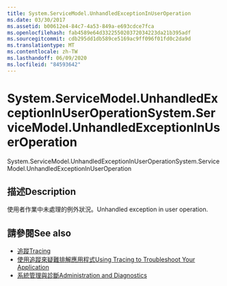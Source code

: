 ```yaml
---
title: System.ServiceModel.UnhandledExceptionInUserOperation
ms.date: 03/30/2017
ms.assetid: b00612e4-84c7-4a53-849a-e693cdce7fca
ms.openlocfilehash: fab4589e64d332255020372034223da21b395adf
ms.sourcegitcommit: cdb295dd1db589ce5169ac9ff096f01fd0c2da9d
ms.translationtype: MT
ms.contentlocale: zh-TW
ms.lasthandoff: 06/09/2020
ms.locfileid: "84593642"
---
```

# <a name="systemservicemodelunhandledexceptioninuseroperation"></a><span data-ttu-id="f42ef-102">System.ServiceModel.UnhandledExceptionInUserOperation</span><span class="sxs-lookup"><span data-stu-id="f42ef-102">System.ServiceModel.UnhandledExceptionInUserOperation</span></span>
<span data-ttu-id="f42ef-103">System.ServiceModel.UnhandledExceptionInUserOperation</span><span class="sxs-lookup"><span data-stu-id="f42ef-103">System.ServiceModel.UnhandledExceptionInUserOperation</span></span>  
  
## <a name="description"></a><span data-ttu-id="f42ef-104">描述</span><span class="sxs-lookup"><span data-stu-id="f42ef-104">Description</span></span>  
 <span data-ttu-id="f42ef-105">使用者作業中未處理的例外狀況。</span><span class="sxs-lookup"><span data-stu-id="f42ef-105">Unhandled exception in user operation.</span></span>  
  
## <a name="see-also"></a><span data-ttu-id="f42ef-106">請參閱</span><span class="sxs-lookup"><span data-stu-id="f42ef-106">See also</span></span>

- [<span data-ttu-id="f42ef-107">追蹤</span><span class="sxs-lookup"><span data-stu-id="f42ef-107">Tracing</span></span>](index.md)
- [<span data-ttu-id="f42ef-108">使用追蹤來疑難排解應用程式</span><span class="sxs-lookup"><span data-stu-id="f42ef-108">Using Tracing to Troubleshoot Your Application</span></span>](using-tracing-to-troubleshoot-your-application.md)
- [<span data-ttu-id="f42ef-109">系統管理與診斷</span><span class="sxs-lookup"><span data-stu-id="f42ef-109">Administration and Diagnostics</span></span>](../index.md)
